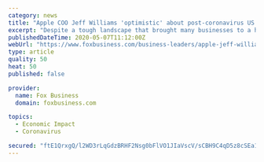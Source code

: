 ```yaml
---
category: news
title: "Apple COO Jeff Williams 'optimistic' about post-coronavirus US economy"
excerpt: "Despite a tough landscape that brought many businesses to a halt, the U.S. tech sector, led by Apple, has avoided the worst of the coronavirus-related uncertainty."
publishedDateTime: 2020-05-07T11:12:00Z
webUrl: "https://www.foxbusiness.com/business-leaders/apple-jeff-williams-coronavirus-us-economy"
type: article
quality: 50
heat: 50
published: false

provider:
  name: Fox Business
  domain: foxbusiness.com

topics:
  - Economic Impact
  - Coronavirus

secured: "ftE1QrxgQ/l2WD3rLqGdzBRHF2Nsg0bFlVO1JIaVscV/sCBH9C4qD5z8cSEa1Wh8aVv28psMa1vxM/D6l/uGCRIRS4mxhhYE8MNLydVNH5d9R5jhrST4YKkBp29BTYFvXRsuKzP8On1rUMYYwpiKdPvzegLQt/t1wb2jRym9IAOtmXmnK0OdMalkX7QVZoVP1SxXQbH6L3fJgdMaJob1VC8+5iKa2U3j2xU83B1BLpRIT1MNrTihPnsp0RoRCejhK2RPFuNOPiGEsP59XafV55344bbqKz8HyBckG3xNITMumIXEQ4kha7omoaR0Xdt+3O3oGF9NKB8InGxuGVdfOB1h4q72S2AY6GyM61Qb80XRzcgepOG8MqsFq2I3BYX7HpTPAFkwE0hAyOPjAXTUCz3TA1dDFTubZEa8eUB6qHGYro2Gc8scaQQeho+ZOg5QJpSS+4nPrmYz3P6vqPzDzPqNiqkjzw+n3BVkAfjtfPo=;gqik1EreszqIvFimadQSyA=="
---
```


